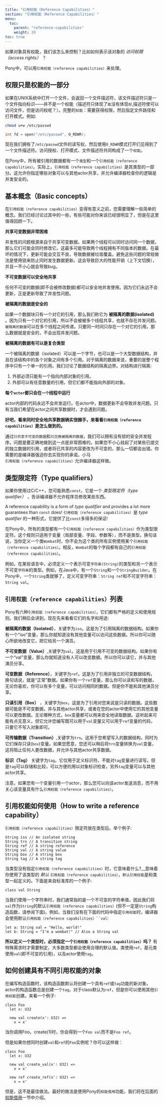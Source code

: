 ```yaml
---
title: "引用权能（Reference Capabilities）"
section: "引用权能（Reference Capabilities）"
menu:
  toc:
    parent: "reference-capabilities"
    weight: 20
toc: true
---
```


<!-- So if the object _is_ the capability, what controls what we can do with the object? How do we express our _access rights_ on that object? -->
如果对象具有权能，我们该怎么来控制？比如如何表示该对象的 _访问权限（access rights）_ ？

<!-- In Pony, we do it with _reference capabilities_. -->
Pony中，可以用`引用权能（reference capabilities）`来处理。

<!-- ## Rights are part of a capability -->
## 权限只是权能的一部分

<!-- If you open a file in UNIX and get a file descriptor back, that file descriptor is a token that designates an object - but it isn't a capability. To be a capability, we need to open that file with some permission - some access right. For example: -->
如果在UNIX系统中打开一个文件，会返回一个文件描述符，该文件描述符只是一个文件指向标识——并不是一个权能（描述符只体现了`能`没有体现`权`,描述符使可以访问文件，但是访问权呢？）。完整的`权能`：需要获得权限，然后指定文件路径和打开模式。例如:

````bash
chmod u+w /etc/passwd
````

```C
int fd = open("/etc/passwd", O_RDWR);
```

<!-- Now we have a token and a set of rights. -->
现在我们拥有了`/etc/passwd`文件的读写权，然后使用`O_RDWR`模式打开们见得到了一个文件描述符。访问授权、打开模式、文件描述符共同构成了一个`权能`。

<!-- In Pony, every reference has both a type and a reference capability. In fact, the reference capability is _part_ of its type. These allow you to specify which of your objects can be shared with other actors and allow the compiler to check that what you're doing is concurrency safe. -->
在Pony中，所有被引用的数据都有一个`类型`和一个`引用权能（reference capabilities）`。实际上，`引用权能（reference capabilities）`是其类型的一部分。这允许你指定哪些对象可以与其他actor共享，并允许编译器检查你的逻辑是并发安全的。

<!-- ## Basic concepts -->
## 基本概念（Basic concepts）

<!-- There are a few simple concepts you need to understand before reference capabilities will make any sense. We've talked about some of these already, and some may already be obvious to you, but it's worth recapping here. -->
在`引用权能（reference capabilities）`变得有意义之前，您需要理解一些简单的概念。我们已经讨论过其中的一些，有些可能对你来说已经很明显了，但是在这里值得回顾一下。

<!-- __Shared mutable data is hard__ -->
__共享可变数据非常困难__

<!-- The problem with concurrency is shared mutable data. If two different threads have access to the same piece of data then they might try to update it at the same time. At best this can lead to the two threads having different versions of the data. At worst the updates can interact badly resulting in the data being overwritten with garbage. The standard way to avoid these problems is to use locks to prevent data updates from happening at the same time. This causes big performance hits and is very difficult to get right, so it causes lots of bugs. -->
并发性的问题根源来自于共享可变数据。如果两个线程可以同时访问同一个数据，那么它们可能会同时修改它。这最多可能导致两个线程拥有不同版本的数据。在最坏的情况下，更新可能会交互不良，导致数据被垃圾覆盖。避免这些问题的常规做法是使用锁来防止同时发生数据更新。这会导致巨大的性能开销（上下文切换），并且一不小心就会导致bug。

<!-- __Immutable data can be safely shared__ -->
__不可变数据可以安全地共享__

<!-- Any data that is immutable (i.e. it cannot be changed) is safe to use concurrently. Since it is immutable it is never updated and it's the updates that cause concurrency problems. -->
任何不可变的数据(即不会被修改数据)都可以安全地并发使用。因为它们永远不会更新，正是更新导致了并发性问题。

<!-- __Isolated data is safe__ -->
__被隔离的数据是安全的__

<!-- If a block of data has only one reference to it then we call it __isolated__. Since there is only one reference to it, isolated data cannot be __shared__ by multiple threads, so there are no concurrency problems. Isolated data can be passed between multiple threads. As long as only one of them has a reference to it at a time then the data is still safe from concurrency problems. -->
如果一个数据块只有一个对它的引用，那么我们称它为 __被隔离的数据(isolated)__ 。因为只有一个对它的引用，所以不会被被多个线程共享，也就不存在并发问题。`被隔离的数据`可以在多个线程之间传递。只要同一时间只存在一个对它的引用，那么数据就是安全的，不会出现并发问题。

<!-- __Isolated data may be complex__ -->
__被隔离的数据有可以是复合类型__

<!-- An isolated piece of data may be a single byte. But it can also be a large data structure with multiple references between the various objects in that structure. What matters for the data to be isolated is that there is only a single reference to that structure as a whole. We talk about the __isolation boundary__ of a data structure. For the structure to be isolated: -->
一个被隔离的数据（isolated）可以是一个字节，也可以是一个大型数据结构，并且在该结构中的各个对象之间有多个引用。对于隔离的数据来说，重要的是整个程序中只有一个单一的引用。我们讨论了数据结构的隔离边界。对结构进行隔离:

<!-- 1. There must only be a single reference outside the boundary that points to an object inside. -->
<!-- 2. There can be any number of references inside the boundary, but none of them must point to an object outside. -->
1. 外部必须只能有一个指向内部对象的引用。
2. 外部可以有任意数量的引用，但它们都不能指向外部的对象。

<!-- __Every actor is single threaded__ -->
__每个`actor`都只会在`一个`线程中运行__

<!-- The code within a single actor is never run concurrently. This means that, within a single actor, data updates cannot cause problems. It's only when we want to share data between actors that we have problems. -->
actor内部的代码永远不会并发运行。在actor中，数据更新不会导致并发问题。只有当我们希望在actor之间共享数据时，才会遇到问题。

<!-- __OK, safely sharing data concurrently is tricky. How do reference capabilities help?__ -->
__好吧，看来同时安全地共享数据确实很棘手，来看看`引用权能（reference capabilities）`是怎么做到的。__

<!-- By sharing only immutable data and exchanging only isolated data we can have safe concurrent programs without locks. The problem is that it's very difficult to do that correctly. If you accidentally hang on to a reference to some isolated data you've handed over or change something you've shared as immutable then everything goes wrong. What you need is for the compiler to force you to live up to your promises. Pony reference capabilities allow the compiler to do just that. -->
通过`只共享不可变的数据`和`只交换被隔离的数据`，我们可以拥有没有锁的安全并发程序。问题是要正确地做到这一点是非常困难的。如果您不小心挂起了对某些已提交的独立数据的引用，或者将已共享的内容更改为不可变的，那么一切都会出错。你需要的是编译器强迫你去实现你的承诺。小马`引用权能（reference capabilities）`允许编译器这样做。

<!-- ## Type qualifiers -->
## 类型限定符（Type qualifiers）

<!-- If you've used C/C++, you may be familiar with `const`, which is a _type qualifier_ that tells the compiler not to allow the programmer to _mutate_ something. -->
如果你使用过C/C++，您可能熟悉`const`，它是一个 _类型限定符（type qualifier）_ ，告诉编译器不允许程序员修改某些东西。

A reference capability is a form of _type qualifier_ and provides a lot more guarantees than `const` does!
`引用权能（reference capabilities）`是 _type qualifier_ 的一种形式，它提供了比`const`多得多的保证!

<!-- In Pony, every use of a type has a reference capability. These capabilities apply to variables, rather than to the type as a whole. In other words, when you define a class `Wombat`, you don't pick a reference capability for all instances of the class. Instead, `Wombat` variables each have their own reference capability. -->
在Pony中，所有的类型都有一个`引用权能（reference capabilities）`作为类型限定符。这个规则只适用于变量（局部变量、字段、参数等），而不是类型。换句话说，当你定义一个类`Wombat`时，你不会为这个类的所有实例使用某个`引用权能（reference capabilities）`。相反，`Wombat`的每个字段都有自己的`引用权能（reference capabilities）`。

<!-- As an example, in some languages, you have to define a type that represents a mutable `String` and another type that represents an immutable `String`. For example, in Java, there is a `String` and a `StringBuilder`. In Pony, you can define a single class `String` and have some variables that are `String ref` (which are mutable) and other variables that are `String val` (which are immutable). -->
例如，在某些语言中，必须定义一个表示可变`字符串(String)`的类型和另一个表示不可变`字符串`的类型。例如，在Java中，有一个`String`和一个`StringBuilder`。在Pony中，一个`String`类就够了，定义可变字符串：`String ref`和不可变字符串：`String val`。

<!-- ## The list of reference capabilities -->
## `引用权能（reference capabilities）`列表

<!-- There are six reference capabilities in Pony and they all have strict definitions and rules on how they can be used. We'll get to all of that later, but for now here are their names and what you use them for: -->
Pony有六种`引用权能（reference capabilities）`，它们都有严格的定义和使用规则。我们稍后会讲到，现在先来看看它们的名字和用途:

<!-- __Isolated__, written `iso`. This is for references to isolated data structures. If you have an `iso` variable then you know that there are no other variables that can access that data. So you can change it however you like and give it to another actor. -->
__被隔离的数据（Isolated）__，关键字为`iso`。这是为了引用隔离的数据结构。如果你有一个“iso”变量，那么你就知道没有其他变量可以访问这些数据。所以你可以随心所欲地改变它，把它给另一个演员。

<!-- __Value__, written `val`. This is for references to immutable data structures. If you have a `val` variable then you know that no-one can change the data. So you can read it and share it with other actors. -->
__不可变数据（Value）__,关键字为`val`。这是用于引用不可变的数据结构。如果你有一个“val”变量，那么你就知道没有人可以改变数据。所以你可以读它，并与其他演员分享。

<!-- __Reference__, written `ref`. This is for references to mutable data structures that are not isolated, in other words, "normal" data. If you have a `ref` variable then you can read and write the data however you like and you can have multiple variables that can access the same data. But you can't share it with other actors. -->
__可变数据（Reference）__，关键字为`ref`。这是为了引用非独立的可变数据结构，换句话说，就是“正常”数据。如果你有一个`ref`变量，那么你可以读和写的数据，无论你喜欢，你可以有多个变量，可以访问相同的数据。但是你不能和其他演员分享。

<!-- __Box__. This is for references to data that is read-only to you. That data might be immutable and shared with other actors or there may be other variables using it in your actor that can change the data. Either way, the `box` variable can be used to safely read the data. This may sound a little pointless, but it allows you to write code that can work for both `val` and `ref` variables, as long as it doesn't write to the object. -->
__只读引用（Box）__ ，关键字为`box`，这是为了引用对您来说是只读的数据。这些数据可能是不可变数据，并与其他actor共享，或者在您的actor中使用它的其他变量可以更改数据。无论哪种方式，`box`变量都可以用来安全地读取数据。这听起来可能有点无意义，但它允许您编写既可以用于`val`变量又可以用于`ref`变量的代码，只要它不写入对象即可。

<!-- __Transition__, written `trn`. This is used for data structures that you want to write to, while also holding read-only (`box`) variables for them. You can also convert the `trn` variable to a `val` variable later if you wish, which stops anyone from changing the data and allows it be shared with other actors. -->
__可传输数据（Transition）__,关键字为`trn`。这用于您希望写入的数据结构，同时为它们保存只读(`box`)变量。如果您愿意，您还可以稍后将`trn`变量转换为`val`变量，这将阻止任何人更改数据，并允许与其他actor共享数据。

<!-- __Tag__. This is for references used only for identification. You cannot read or write data using a `tag` variable. But you can store and compare `tag`s to check object identity and share `tag` variables with other actors. -->
__标识（Tag）__ 关键字为`tag`。它仅用于定义标识符。不能对`tag`变量进行读写。但是`tag`可以存储和比较，可以方便的用以对象标识检查，另外`tag`变量可以与其他actor共享。

<!-- Note that if you have a variable referring to an actor then you can send messages to that actor regardless of what reference capability that variable has. -->
注意，如果您有一个变量引用一个actor，那么您可以向该actor发送消息，而不用关心该变量具有什么`引用权能（reference capabilities）`。

<!-- ## How to write a reference capability -->
## 引用权能如何使用（How to write a reference capability）

<!-- A reference capability comes at the end of a type. So, for example: -->
`引用权能（reference capabilities）`限定符放在类型后。举个例子:

```pony
String iso // An isolated string
String trn // A transition string
String ref // A string reference
String val // A string value
String box // A string box
String tag // A string tag
```

<!-- __What does it mean when a type doesn't specify a reference capability?__ It means you are using the _default_ reference capability for that type, which is defined along with the type. Here’s an example from the standard library: -->
当类型没有指定`引用权能（reference capabilities）`时，它意味着什么?__意味着你使用了该类型的 _默认_ `引用权能（reference capabilities）`，`默认引用权能`是和类型一起定义的。下面是来自标准库的一个例子:

```pony
class val String
```

<!-- When we use a String we usually mean an immutable string value, so we make `val` the default reference capability for `String` (but not necessarily for `String` constructors, see below). For example, when we don't specify the capability in the following code, the compiler understands that we are using the default reference capability `val` specified in the type definition: -->
当我们使用一个字符串时，我们通常指的是一个不可变的字符串值，因此我们将`val`作为`String`的默认`引用权能（reference capabilities）`(但不一定是`String`构造函数，请参阅下面)。例如，当我们没有在下面的代码中指定`引用权能`时，编译器会使用默认`引用权能（reference capabilities）``val`:

```pony
let a: String val = "Hello, world!"
let b: String = "I'm a wombat!" // Also a String val
```

<!-- __So do I have to specify a reference capability when I define a type?__ Only if you want to. There are sensible defaults that most types will use. These are `ref` for classes, `val` for primitives (i.e. immutable references), and `tag` for actors. -->
__所以定义一个类型时，必须指定一个`引用权能（reference capabilities）`吗？__ 有特殊需求时才需要制定，大多数类型都会使用合理的默认值。类使用`ref`，基元类使用`val`(即不可变的引用)，以及actor使用`tag`。

<!-- ## How to create objects with different capabilities -->
## 如何创建具有不同引用权能的对象

<!-- When you write a constructor, by default, that constructor will either create a new object with `ref` or `tag` as the capability. In the case of actors, the constructor will always create a `tag`. For classes, if defaults to `ref` but you can create with other capabilities. Let's take a look at an example: -->
在编写构造函数时，该构造函数默认将创建一个具有`ref`或`tag`功能的新对象。actor的构造函数总是创建一个`tag`。对于class默认为`ref`，但是你可以使用其他`引用权能`创建。来看一个例子:

```pony
class Foo
  let x: U32

  new val create(x': U32) =>
    x = x'
```

<!-- Now when you call `Foo.create(1)`, you'll get a `Foo val` instead of `Foo ref`. -->
当你调用Foo。create(1)时，你会得到一个`Foo val`而不是`Foo ref`。
<!-- But what if you want to create both `val` and `ref` `Foo`s? You could do something like this: -->
但是如果你想同时创建`val`和`ref`的`Foo`实例呢？你可以这样做：

```pony
class Foo
  let x: U32

  new val create_val(x': U32) =>
    x = x'

  new ref create_ref(x': U32) =>
    x = x'
```

<!-- But, that's probably not what you'd really want to do. Better to use the capabilities recovery facilities of Pony that we'll cover that later in the [Recovering Capabilities](recovering-capabilities.html) section. -->
但是，这不是最佳做法。最好的做法是使用Pony的`权能借用`功能，我们将在后面的[权能借用](recovery-capabilities.html)一节中介绍。
